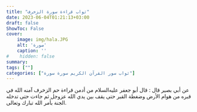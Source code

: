 ```yaml
---
title: "ثواب قراءة سورة الزخرف"
date: 2023-06-04T01:21:13+03:00
draft: false
ShowToc: False
cover:
    image: img/hala.JPG
    alt: 'صورة'
    caption: ''
#    hidden: false
summary: 
tags: [""]
categories: ["ثواب سور القرآن الكريم سورة سورة"]
---
```

عن أبي بصير قال : قال
أبو جعفر عليه‌السلام من أدمن قراءة حم الزخرف آمنه الله في قبره من هوام
الأرض وضغطة القبر حتى يقف بين يدي الله عزوجل ثم جاءت حتى تدخله
الجنة بأمر الله تبارك وتعالى.

